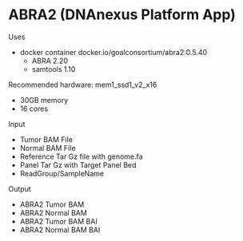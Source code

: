 <!-- dx-header -->
# ABRA2 (DNAnexus Platform App)

Uses
- docker container docker.io/goalconsortium/abra2:0.5.40
  - ABRA 2.20
  - samtools 1.10

Recommended hardware: mem1_ssd1_v2_x16
- 30GB memory
- 16 cores

Input
- Tumor BAM File
- Normal BAM File
- Reference Tar Gz file with genome.fa
- Panel Tar Gz with Target Panel Bed
- ReadGroup/SampleName

Output
- ABRA2 Tumor BAM
- ABRA2 Normal BAM
- ABRA2 Tumor BAM BAI
- ABRA2 Normal BAM BAI

